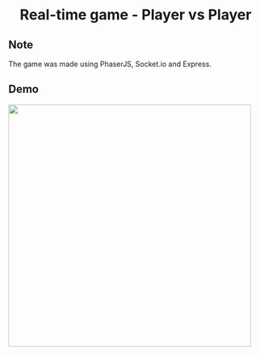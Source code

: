 <h1 align="center">
	Real-time game - Player vs Player
</h1>

## Note

The game was made using PhaserJS, Socket.io and Express.


## Demo

<img src="https://github.com/Malagasy/Tengo/blob/master/app/assets/gifs/demo-game.gif?raw=true" width="480">
